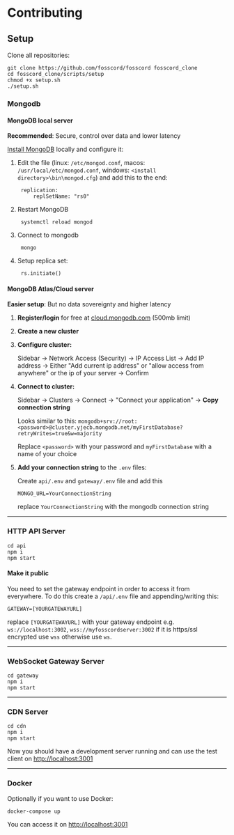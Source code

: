 # Contributing

## Setup

Clone all repositories:

```
git clone https://github.com/fosscord/fosscord fosscord_clone
cd fosscord_clone/scripts/setup
chmod +x setup.sh
./setup.sh
```

### Mongodb

#### MongoDB local server

**Recommended**: Secure, control over data and lower latency

[Install MongoDB](https://docs.mongodb.com/manual/installation/) locally and configure it:

1. Edit the file
(linux: `/etc/mongod.conf`, macos: ``/usr/local/etc/mongod.conf``, windows: ``<install directory>\bin\mongod.cfg``) and add this to the end:

        replication:
            replSetName: "rs0"

2. Restart MongoDB

        systemctl reload mongod

3. Connect to mongodb

        mongo

4. Setup replica set:

        rs.initiate()

#### MongoDB Atlas/Cloud server

**Easier setup**: But no data sovereignty and higher latency

1. **Register/login** for free at [cloud.mongodb.com](https://cloud.mongodb.com/) (500mb limit)

2. **Create a new cluster**

3. **Configure cluster:**

    Sidebar -> Network Access (Security) -> IP Access List -> Add IP address ->
    Either "Add current ip address" or "allow access from anywhere" or the ip of your server -> Confirm

4. **Connect to cluster:**

    Sidebar -> Clusters -> Connect -> "Connect your application" -> **Copy connection string**

    Looks similar to this: `mongodb+srv://root:<password>@cluster.yjecb.mongodb.net/myFirstDatabase?retryWrites=true&w=majority`

    Replace `<password>` with your password and `myFirstDatabase` with a name of your choice

5. **Add your connection string** to the `.env` files:

    Create `api/.env` and `gateway/.env` file and add this

    ```
    MONGO_URL=YourConnectionString
    ```

    replace `YourConnectionString` with the mongodb connection string

---

### HTTP API Server

```
cd api
npm i
npm start
```

#### Make it public
You need to set the gateway endpoint in order to access it from everywhere.
To do this create a ``/api/.env`` file and appending/writing this:
```
GATEWAY=[YOURGATEWAYURL]
```
replace ``[YOURGATEWAYURL]`` with your gateway endpoint e.g. ``ws://localhost:3002``, ``wss://myfosscordserver:3002``
if it is https/ssl encrypted use ``wss`` otherwise use ``ws``.

---

### WebSocket Gateway Server

```
cd gateway
npm i
npm start
```

---

### CDN Server

```
cd cdn
npm i
npm start
```

Now you should have a development server running and can use the test client on [http://localhost:3001](http://localhost:3001)

---

### Docker

Optionally if you want to use Docker:

```
docker-compose up
```
You can access it on [http://localhost:3001](http://localhost:3001)

